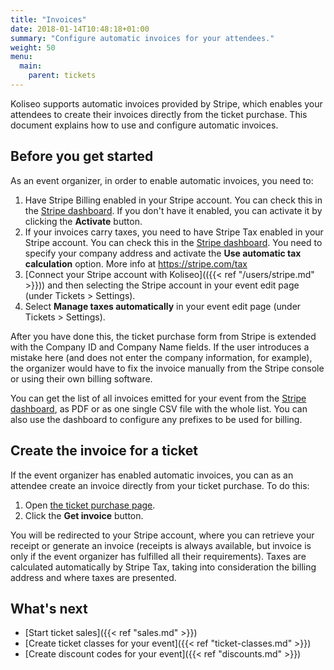 ```yaml
---
title: "Invoices"
date: 2018-01-14T10:48:18+01:00
summary: "Configure automatic invoices for your attendees."
weight: 50
menu:
  main:
    parent: tickets
---
```


Koliseo supports automatic invoices provided by Stripe, which enables your attendees to create their invoices directly from the ticket purchase. This document explains how to use and configure automatic invoices.

## Before you get started

As an event organizer, in order to enable automatic invoices, you need to:

1. Have Stripe Billing enabled in your Stripe account. You can check this in the [Stripe dashboard](https://dashboard.stripe.com/settings/billing). If you don't have it enabled, you can activate it by clicking the **Activate** button.
1. If your invoices carry taxes, you need to have Stripe Tax enabled in your Stripe account. You can check this in the [Stripe dashboard](https://dashboard.stripe.com/settings/tax/activate). You need to specify your company address and activate the **Use automatic tax calculation** option. More info at https://stripe.com/tax
1. [Connect your Stripe account with Koliseo](({{< ref "/users/stripe.md" >}})) and then selecting the Stripe account in your event edit page (under Tickets > Settings).
1. Select **Manage taxes automatically** in your event edit page (under Tickets > Settings).

After you have done this, the ticket purchase form from Stripe is extended with the Company ID and Company Name fields. If the user introduces a mistake here (and does not enter the company information, for example), the organizer would have to fix the invoice manually from the Stripe console or using their own billing software.

You can get the list of all invoices emitted for your event from the [Stripe dashboard](https://dashboard.stripe.com/invoices), as PDF or as one single CSV file with the whole list. You can also use the dashboard to configure any prefixes to be used for billing.

## Create the invoice for a ticket

If the event organizer has enabled automatic invoices, you can as an attendee create an invoice directly from your ticket purchase. To do this:

1. Open [the ticket purchase page](https://koliseo.com/me/tickets).
1. Click the **Get invoice** button.

You will be redirected to your Stripe account, where you can retrieve your receipt or generate an invoice (receipts is always available, but invoice is only if the event organizer has fulfilled all their requirements). Taxes are calculated automatically by Stripe Tax, taking into consideration the billing address and where taxes are presented.

## What's next

- [Start ticket sales]({{< ref "sales.md" >}})
- [Create ticket classes for your event]({{< ref "ticket-classes.md" >}})
- [Create discount codes for your event]({{< ref "discounts.md" >}})
